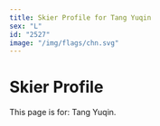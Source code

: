 ```yaml
---
title: Skier Profile for Tang Yuqin
sex: "L"
id: "2527"
image: "/img/flags/chn.svg" 
---
```


# Skier Profile

This page is for: Tang Yuqin.
    